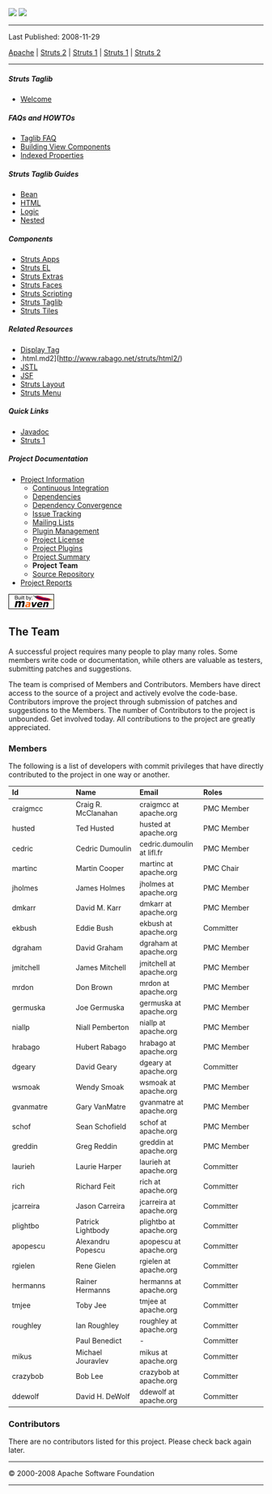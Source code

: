 <span id="bannerLeft">[![](http://www.apache.org/images/asf-logo.gif)](http://www.apache.org/)</span> <span id="bannerRight">[![](images/struts.gif)]()</span>

------------------------------------------------------------------------

Last Published: 2008-11-29

[Apache](http://www.apache.org/) | [Struts 2](2.x/) | [Struts 1](1.x/) | [Struts 1](1.x/) | [Struts 2](2.x/)

------------------------------------------------------------------------

##### Struts Taglib

-   [Welcome](index.html.md)

##### FAQs and HOWTOs

-   [Taglib FAQ](faq.html.md)
-   [Building View Components](building_view.html.md)
-   [Indexed Properties](indexedprops.html.md)

##### Struts Taglib Guides

-   [Bean](dev_bean.html.md)
-   [HTML](dev.html.md.html)
-   [Logic](dev_logic.html.md)
-   [Nested](dev_nested.html.md)

##### Components

-   [Struts Apps](../struts-apps/index.html.md)
-   [Struts EL](../struts-el/index.html.md)
-   [Struts Extras](../struts-extras/index.html.md)
-   [Struts Faces](../struts-faces/index.html.md)
-   [Struts Scripting](../struts-scripting/index.html.md)
-   [Struts Taglib](../struts-taglib/index.html.md)
-   [Struts Tiles](../struts-tiles/index.html.md)

##### Related Resources

-   [Display Tag](http://displaytag.sourceforge.net/)
-   .html.md2](http://www.rabago.net/struts/html2/)
-   [JSTL](http://java.sun.com/products/jsp/jstl/)
-   [JSF](http://java.sun.com/j2ee/javaserverfaces/)
-   [Struts Layout](http://struts.application-servers.com)
-   [Struts Menu](http://struts-menu.sourceforge.net/)

##### Quick Links

-   [Javadoc](apidocs/index.html.md)
-   [Struts 1](../index.html.md)

##### Project Documentation

-   [Project Information](project-info.html.md)
    -   [Continuous Integration](integration.html.md)
    -   [Dependencies](dependencies.html.md)
    -   [Dependency Convergence](dependency-convergence.html.md)
    -   [Issue Tracking](issue-tracking.html.md)
    -   [Mailing Lists](mail-lists.html.md)
    -   [Plugin Management](plugin-management.html.md)
    -   [Project License](license.html.md)
    -   [Project Plugins](plugins.html.md)
    -   [Project Summary](project-summary.html.md)
    -   **Project Team**
    -   [Source Repository](source-repository.html.md)
-   [Project Reports](project-reports.html.md)

[![Built by Maven](./images/logos/maven-feather.png)](http://maven.apache.org/ "Built by Maven")

The Team
--------

A successful project requires many people to play many roles. Some members write code or documentation, while others are valuable as testers, submitting patches and suggestions.

The team is comprised of Members and Contributors. Members have direct access to the source of a project and actively evolve the code-base. Contributors improve the project through submission of patches and suggestions to the Members. The number of Contributors to the project is unbounded. Get involved today. All contributions to the project are greatly appreciated.

### Members

The following is a list of developers with commit privileges that have directly contributed to the project in one way or another.

<table>
<colgroup>
<col width="25%" />
<col width="25%" />
<col width="25%" />
<col width="25%" />
</colgroup>
<thead>
<tr class="header">
<th align="left">Id</th>
<th align="left">Name</th>
<th align="left">Email</th>
<th align="left">Roles</th>
</tr>
</thead>
<tbody>
<tr class="odd">
<td align="left"><span id="craigmcc"></span>craigmcc</td>
<td align="left">Craig R. McClanahan</td>
<td align="left">craigmcc at apache.org</td>
<td align="left">PMC Member</td>
</tr>
<tr class="even">
<td align="left"><span id="husted"></span>husted</td>
<td align="left">Ted Husted</td>
<td align="left">husted at apache.org</td>
<td align="left">PMC Member</td>
</tr>
<tr class="odd">
<td align="left"><span id="cedric"></span>cedric</td>
<td align="left">Cedric Dumoulin</td>
<td align="left">cedric.dumoulin at lifl.fr</td>
<td align="left">PMC Member</td>
</tr>
<tr class="even">
<td align="left"><span id="martinc"></span>martinc</td>
<td align="left">Martin Cooper</td>
<td align="left">martinc at apache.org</td>
<td align="left">PMC Chair</td>
</tr>
<tr class="odd">
<td align="left"><span id="jholmes"></span>jholmes</td>
<td align="left">James Holmes</td>
<td align="left">jholmes at apache.org</td>
<td align="left">PMC Member</td>
</tr>
<tr class="even">
<td align="left"><span id="dmkarr"></span>dmkarr</td>
<td align="left">David M. Karr</td>
<td align="left">dmkarr at apache.org</td>
<td align="left">PMC Member</td>
</tr>
<tr class="odd">
<td align="left"><span id="ekbush"></span>ekbush</td>
<td align="left">Eddie Bush</td>
<td align="left">ekbush at apache.org</td>
<td align="left">Committer</td>
</tr>
<tr class="even">
<td align="left"><span id="dgraham"></span>dgraham</td>
<td align="left">David Graham</td>
<td align="left">dgraham at apache.org</td>
<td align="left">PMC Member</td>
</tr>
<tr class="odd">
<td align="left"><span id="jmitchell"></span>jmitchell</td>
<td align="left">James Mitchell</td>
<td align="left">jmitchell at apache.org</td>
<td align="left">PMC Member</td>
</tr>
<tr class="even">
<td align="left"><span id="mrdon"></span>mrdon</td>
<td align="left">Don Brown</td>
<td align="left">mrdon at apache.org</td>
<td align="left">PMC Member</td>
</tr>
<tr class="odd">
<td align="left"><span id="germuska"></span>germuska</td>
<td align="left">Joe Germuska</td>
<td align="left">germuska at apache.org</td>
<td align="left">PMC Member</td>
</tr>
<tr class="even">
<td align="left"><span id="niallp"></span>niallp</td>
<td align="left">Niall Pemberton</td>
<td align="left">niallp at apache.org</td>
<td align="left">PMC Member</td>
</tr>
<tr class="odd">
<td align="left"><span id="hrabago"></span>hrabago</td>
<td align="left">Hubert Rabago</td>
<td align="left">hrabago at apache.org</td>
<td align="left">PMC Member</td>
</tr>
<tr class="even">
<td align="left"><span id="dgeary"></span>dgeary</td>
<td align="left">David Geary</td>
<td align="left">dgeary at apache.org</td>
<td align="left">Committer</td>
</tr>
<tr class="odd">
<td align="left"><span id="wsmoak"></span>wsmoak</td>
<td align="left">Wendy Smoak</td>
<td align="left">wsmoak at apache.org</td>
<td align="left">PMC Member</td>
</tr>
<tr class="even">
<td align="left"><span id="gvanmatre"></span>gvanmatre</td>
<td align="left">Gary VanMatre</td>
<td align="left">gvanmatre at apache.org</td>
<td align="left">PMC Member</td>
</tr>
<tr class="odd">
<td align="left"><span id="schof"></span>schof</td>
<td align="left">Sean Schofield</td>
<td align="left">schof at apache.org</td>
<td align="left">PMC Member</td>
</tr>
<tr class="even">
<td align="left"><span id="greddin"></span>greddin</td>
<td align="left">Greg Reddin</td>
<td align="left">greddin at apache.org</td>
<td align="left">PMC Member</td>
</tr>
<tr class="odd">
<td align="left"><span id="laurieh"></span>laurieh</td>
<td align="left">Laurie Harper</td>
<td align="left">laurieh at apache.org</td>
<td align="left">Committer</td>
</tr>
<tr class="even">
<td align="left"><span id="rich"></span>rich</td>
<td align="left">Richard Feit</td>
<td align="left">rich at apache.org</td>
<td align="left">Committer</td>
</tr>
<tr class="odd">
<td align="left"><span id="jcarreira"></span>jcarreira</td>
<td align="left">Jason Carreira</td>
<td align="left">jcarreira at apache.org</td>
<td align="left">Committer</td>
</tr>
<tr class="even">
<td align="left"><span id="plightbo"></span>plightbo</td>
<td align="left">Patrick Lightbody</td>
<td align="left">plightbo at apache.org</td>
<td align="left">Committer</td>
</tr>
<tr class="odd">
<td align="left"><span id="apopescu"></span>apopescu</td>
<td align="left">Alexandru Popescu</td>
<td align="left">apopescu at apache.org</td>
<td align="left">Committer</td>
</tr>
<tr class="even">
<td align="left"><span id="rgielen"></span>rgielen</td>
<td align="left">Rene Gielen</td>
<td align="left">rgielen at apache.org</td>
<td align="left">Committer</td>
</tr>
<tr class="odd">
<td align="left"><span id="hermanns"></span>hermanns</td>
<td align="left">Rainer Hermanns</td>
<td align="left">hermanns at apache.org</td>
<td align="left">Committer</td>
</tr>
<tr class="even">
<td align="left"><span id="tmjee"></span>tmjee</td>
<td align="left">Toby Jee</td>
<td align="left">tmjee at apache.org</td>
<td align="left">Committer</td>
</tr>
<tr class="odd">
<td align="left"><span id="roughley"></span>roughley</td>
<td align="left">Ian Roughley</td>
<td align="left">roughley at apache.org</td>
<td align="left">Committer</td>
</tr>
<tr class="even">
<td align="left"></td>
<td align="left">Paul Benedict</td>
<td align="left">-</td>
<td align="left">Committer</td>
</tr>
<tr class="odd">
<td align="left"><span id="mikus"></span>mikus</td>
<td align="left">Michael Jouravlev</td>
<td align="left">mikus at apache.org</td>
<td align="left">Committer</td>
</tr>
<tr class="even">
<td align="left"><span id="crazybob"></span>crazybob</td>
<td align="left">Bob Lee</td>
<td align="left">crazybob at apache.org</td>
<td align="left">Committer</td>
</tr>
<tr class="odd">
<td align="left"><span id="ddewolf"></span>ddewolf</td>
<td align="left">David H. DeWolf</td>
<td align="left">ddewolf at apache.org</td>
<td align="left">Committer</td>
</tr>
</tbody>
</table>

### Contributors

There are no contributors listed for this project. Please check back again later.

------------------------------------------------------------------------

© 2000-2008 Apache Software Foundation

------------------------------------------------------------------------


